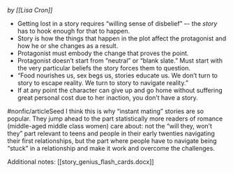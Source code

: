 <cite>by [[Lisa Cron]]</cite>

* Getting lost in a story requires “willing sense of disbelief” –- the *story* has to hook enough for that to happen.
* Story is how the things that happen in the plot affect the protagonist and how he or she changes as a result. 
* Protagonist must embody the change that proves the point. 
* Protagonist doesn’t start from “neutral” or “blank slate.” Must start with the very particular beliefs the story forces them to question. 
* “Food nourishes us, sex begs us, stories educate us. We don’t turn to story to escape reality. We turn to story to navigate reality.”
* If at any point the character can give up and go home without suffering great personal cost due to her inaction, you don’t have a story. 

#nonfic/articleSeed I think this is why “instant mating” stories are so popular. They jump ahead to the part statistically more readers of romance (middle-aged middle class women) care about: not the “will they, won’t they” part relevant to teens and people in their early twenties navigating their first relationships, but the part where people have to navigate being “stuck” in a relationship and make it work and overcome the challenges. 

Additional notes: [[story_genius_flash_cards.docx]]